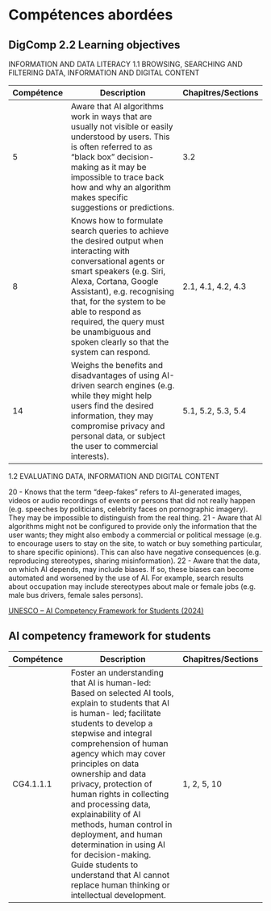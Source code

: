 
# Compétences abordées

## DigComp 2.2 Learning objectives

INFORMATION AND DATA LITERACY
1.1 BROWSING, SEARCHING AND FILTERING DATA, INFORMATION AND DIGITAL CONTENT

| Compétence  | Description     | Chapitres/Sections  |
| ---------------- | ---------------------------------------------------------------------------------------------------------------------------------------------------------------------------------------------------------------------------------------------------------------------------------------------------------------------------------------------------------------------------------------------------------------------------------------------------------------------------------------------------------------------------------------------------- | ----------- |
| 5 | Aware that AI algorithms work in ways that are usually not visible or easily understood by users. This is often referred to as “black box” decision-making as it may be impossible to trace back how and why an algorithm makes specific suggestions or predictions. | 3.2 |
|8 | Knows how to formulate search queries to achieve the desired output when interacting with conversational agents or smart speakers (e.g. Siri, Alexa, Cortana, Google Assistant), e.g. recognising that, for the system to be able to respond as required, the query must be unambiguous and spoken clearly so that the system can respond.| 2.1, 4.1, 4.2, 4.3 |
| 14 | Weighs the benefits and disadvantages of using AI-driven search engines (e.g. while they might help users find the desired information, they may compromise privacy and personal data, or subject the user to commercial interests).| 5.1, 5.2, 5.3, 5.4 |





1.2 EVALUATING DATA, INFORMATION AND DIGITAL CONTENT

20 - Knows that the term “deep-fakes” refers to AI-generated images, videos or audio recordings of events or persons that did not really happen (e.g. speeches by politicians, celebrity faces on pornographic imagery). They may be impossible to distinguish from the real thing.
21 - Aware that AI algorithms might not be configured to provide only the information that the user wants; they might also embody a commercial or political message (e.g. to encourage users to stay on the site, to watch or buy something particular, to share specific opinions). This can also have negative consequences (e.g. reproducing stereotypes, sharing misinformation).
22 - Aware that the data, on which AI depends, may include biases. If so, these biases can become automated and worsened by the use of AI. For example, search results about occupation may include stereotypes about male or female jobs (e.g. male bus drivers, female sales persons).


[UNESCO – AI Competency Framework for Students (2024)](https://unesdoc.unesco.org/ark:/48223/pf0000391105/PDF/391105eng.pdf.multi)

## AI competency framework for students


| Compétence  | Description     | Chapitres/Sections  |
| ---------------- | ---------------------------------------------------------------------------------------------------------------------------------------------------------------------------------------------------------------------------------------------------------------------------------------------------------------------------------------------------------------------------------------------------------------------------------------------------------------------------------------------------------------------------------------------------- | ----------- |
| CG4.1.1.1 | Foster an understanding that AI is human-led: Based on selected AI tools, explain to students that AI is human- led; facilitate students to develop a stepwise and integral comprehension of human agency which may cover principles on data ownership and data privacy, protection of human rights in collecting and processing data, explainability of AI methods, human control in deployment, and human determination in using AI for decision-making. Guide students to understand that AI cannot replace human thinking or intellectual development. | 1, 2, 5, 10 |



